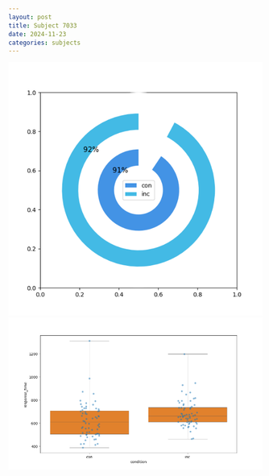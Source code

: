```yaml
---
layout: post
title: Subject 7033
date: 2024-11-23
categories: subjects
---
```


![](data/7033/run-8/7033_accuracy_by_condition.png)
![](data/7033/run-8/7033_rt.png)
